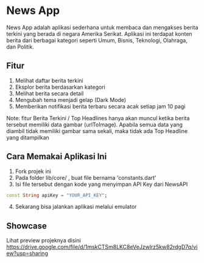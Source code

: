 # News App

News App adalah aplikasi sederhana untuk membaca dan mengakses berita terkini yang berada di negara Amerika Serikat. Aplikasi ini terdapat konten berita dari berbagai kategori seperti Umum, Bisnis, Teknologi, Olahraga, dan Politik.

## Fitur
1. Melihat daftar berita terkini
2. Eksplor berita berdasarkan kategori
3. Melihat berita secara detail
4. Mengubah tema menjadi gelap (Dark Mode)
5. Memberikan notifikasi berita terbaru secara acak setiap jam 10 pagi

Note: fitur Berita Terkini / Top Headlines hanya akan muncul ketika berita tersebut memiliki data gambar (urlToImage). Apabila semua data yang diambil tidak memiliki gambar sama sekali, maka tidak ada Top Headline yang ditampilkan

## Cara Memakai Aplikasi Ini

1. Fork projek ini
2. Pada folder lib/core/ , buat file bernama 'constants.dart'
3. Isi file tersebut dengan kode yang menyimpan API Key dari NewsAPI 
```dart
const String apiKey = "YOUR_API_KEY";
```
4. Sekarang bisa jalankan aplikasi melalui emulator

## Showcase

Lihat preview projeknya disini https://drive.google.com/file/d/1mskCTSm8LKC8eVeJzwlrz5kw82rdgD7q/view?usp=sharing
